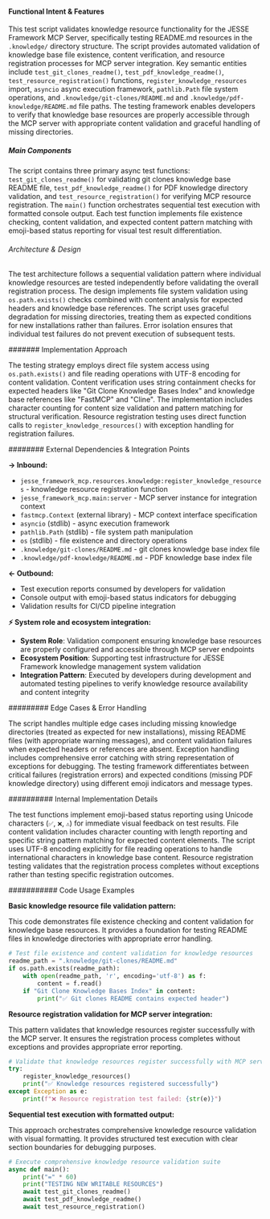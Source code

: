 <!-- CACHE_METADATA_START -->
<!-- Source File: {PROJECT_ROOT}/jesse-framework-mcp/tests/test_new_resources.py -->
<!-- Cached On: 2025-07-05T11:34:27.587020 -->
<!-- Source Modified: 2025-07-01T08:59:29.265995 -->
<!-- Cache Version: 1.0 -->
<!-- CACHE_METADATA_END -->

#### Functional Intent & Features

This test script validates knowledge resource functionality for the JESSE Framework MCP Server, specifically testing README.md resources in the `.knowledge/` directory structure. The script provides automated validation of knowledge base file existence, content verification, and resource registration processes for MCP server integration. Key semantic entities include `test_git_clones_readme()`, `test_pdf_knowledge_readme()`, `test_resource_registration()` functions, `register_knowledge_resources` import, `asyncio` async execution framework, `pathlib.Path` file system operations, and `.knowledge/git-clones/README.md` and `.knowledge/pdf-knowledge/README.md` file paths. The testing framework enables developers to verify that knowledge base resources are properly accessible through the MCP server with appropriate content validation and graceful handling of missing directories.

##### Main Components

The script contains three primary async test functions: `test_git_clones_readme()` for validating git clones knowledge base README file, `test_pdf_knowledge_readme()` for PDF knowledge directory validation, and `test_resource_registration()` for verifying MCP resource registration. The `main()` function orchestrates sequential test execution with formatted console output. Each test function implements file existence checking, content validation, and expected content pattern matching with emoji-based status reporting for visual test result differentiation.

###### Architecture & Design

The test architecture follows a sequential validation pattern where individual knowledge resources are tested independently before validating the overall registration process. The design implements file system validation using `os.path.exists()` checks combined with content analysis for expected headers and knowledge base references. The script uses graceful degradation for missing directories, treating them as expected conditions for new installations rather than failures. Error isolation ensures that individual test failures do not prevent execution of subsequent tests.

####### Implementation Approach

The testing strategy employs direct file system access using `os.path.exists()` and file reading operations with UTF-8 encoding for content validation. Content verification uses string containment checks for expected headers like "Git Clone Knowledge Bases Index" and knowledge base references like "FastMCP" and "Cline". The implementation includes character counting for content size validation and pattern matching for structural verification. Resource registration testing uses direct function calls to `register_knowledge_resources()` with exception handling for registration failures.

######## External Dependencies & Integration Points

**→ Inbound:**
- `jesse_framework_mcp.resources.knowledge:register_knowledge_resources` - knowledge resource registration function
- `jesse_framework_mcp.main:server` - MCP server instance for integration context
- `fastmcp.Context` (external library) - MCP context interface specification
- `asyncio` (stdlib) - async execution framework
- `pathlib.Path` (stdlib) - file system path manipulation
- `os` (stdlib) - file existence and directory operations
- `.knowledge/git-clones/README.md` - git clones knowledge base index file
- `.knowledge/pdf-knowledge/README.md` - PDF knowledge base index file

**← Outbound:**
- Test execution reports consumed by developers for validation
- Console output with emoji-based status indicators for debugging
- Validation results for CI/CD pipeline integration

**⚡ System role and ecosystem integration:**
- **System Role**: Validation component ensuring knowledge base resources are properly configured and accessible through MCP server endpoints
- **Ecosystem Position**: Supporting test infrastructure for JESSE Framework knowledge management system validation
- **Integration Pattern**: Executed by developers during development and automated testing pipelines to verify knowledge resource availability and content integrity

######### Edge Cases & Error Handling

The script handles multiple edge cases including missing knowledge directories (treated as expected for new installations), missing README files (with appropriate warning messages), and content validation failures when expected headers or references are absent. Exception handling includes comprehensive error catching with string representation of exceptions for debugging. The testing framework differentiates between critical failures (registration errors) and expected conditions (missing PDF knowledge directory) using different emoji indicators and message types.

########## Internal Implementation Details

The test functions implement emoji-based status reporting using Unicode characters (`✅`, `❌`, `⚠️`) for immediate visual feedback on test results. File content validation includes character counting with length reporting and specific string pattern matching for expected content elements. The script uses UTF-8 encoding explicitly for file reading operations to handle international characters in knowledge base content. Resource registration testing validates that the registration process completes without exceptions rather than testing specific registration outcomes.

########### Code Usage Examples

**Basic knowledge resource file validation pattern:**

This code demonstrates file existence checking and content validation for knowledge base resources. It provides a foundation for testing README files in knowledge directories with appropriate error handling.

```python
# Test file existence and content validation for knowledge resources
readme_path = ".knowledge/git-clones/README.md"
if os.path.exists(readme_path):
    with open(readme_path, 'r', encoding='utf-8') as f:
        content = f.read()
    if "Git Clone Knowledge Bases Index" in content:
        print("✅ Git clones README contains expected header")
```

**Resource registration validation for MCP server integration:**

This pattern validates that knowledge resources register successfully with the MCP server. It ensures the registration process completes without exceptions and provides appropriate error reporting.

```python
# Validate that knowledge resources register successfully with MCP server
try:
    register_knowledge_resources()
    print("✅ Knowledge resources registered successfully")
except Exception as e:
    print(f"❌ Resource registration test failed: {str(e)}")
```

**Sequential test execution with formatted output:**

This approach orchestrates comprehensive knowledge resource validation with visual formatting. It provides structured test execution with clear section boundaries for debugging purposes.

```python
# Execute comprehensive knowledge resource validation suite
async def main():
    print("=" * 60)
    print("TESTING NEW WRITABLE RESOURCES")
    await test_git_clones_readme()
    await test_pdf_knowledge_readme()
    await test_resource_registration()
```